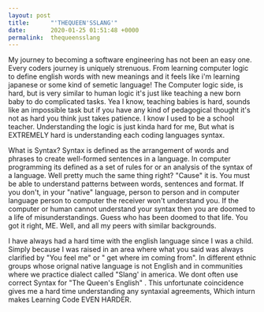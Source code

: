 ```yaml
---
layout: post
title:      "'THEQUEEN'SSLANG'"
date:       2020-01-25 01:51:48 +0000
permalink:  thequeensslang
---
```



My journey to  becoming a software engineering  has not been an easy one.  Every coders journey is uniquely strenuous. From learning computer logic to define  english words with new meanings and it feels like i'm learning japanese or some kind of semetic language! The  Computer logic side, is hard, but  is very similar to human logic it's just like teaching a new born baby to do complicated tasks. Yea I know, teaching babies is hard, sounds like an impossible task but if you have any kind of pedagogical thought it's not as hard you think just takes patience. I know I used to be a school teacher.  Understanding the logic is just kinda hard for me, But what is EXTREMELY hard is understanding each coding  languages syntax. 

What is Syntax?  Syntax is defined as the arrangement of words and phrases to create well-formed sentences in a language.  In computer programming its defined as a set of rules for or an analysis of the syntax of a language. Well pretty much the same thing right? "Cause" it is. You must be able to understand patterns between  words, sentences and format.  If you don't, in your "native"  language,  person to person and  in computer language person to computer the receiver won't understand you.  If the computer or human cannot understand your syntax then you are doomed  to a life of  misunderstandings. Guess who has been doomed to that life. You got it right, ME. Well, and all my peers with similar backgrounds. 

I have always had a hard time with the english language since I was a child. Simply because I was raised in an area where what you said was always clarified by "You feel me" or " get where im coming from". In different ethnic groups whose orignal native language is not English and in communities where we practice dialect called "Slang' in america. We dont often use correct Syntax for "The Queen's English" . This unfortunate coincidence gives me a hard time understanding any syntaxial agreements, Which inturn makes Learning Code EVEN HARDER. 


